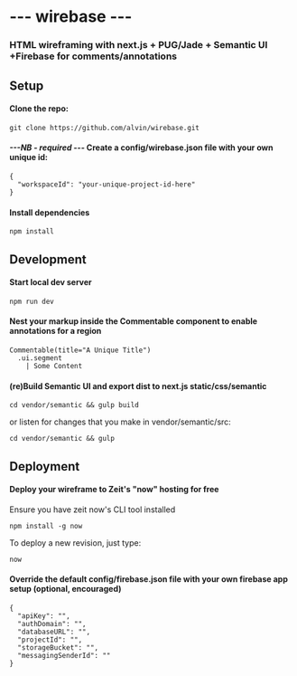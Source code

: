 # --- wirebase ---

### HTML wireframing with next.js + PUG/Jade + Semantic UI +Firebase for comments/annotations


## Setup


#### Clone the repo:
    git clone https://github.com/alvin/wirebase.git

#### *---NB - required ---* Create a config/wirebase.json file with your own unique id:
	{
      "workspaceId": "your-unique-project-id-here"
    }

#### Install dependencies 
	npm install

## Development

#### Start local dev server
	npm run dev

#### Nest your markup inside the Commentable component to enable annotations for a region
 
	Commentable(title="A Unique Title")
      .ui.segment
        | Some Content


#### (re)Build Semantic UI and export dist to next.js static/css/semantic
	cd vendor/semantic && gulp build

or listen for changes that you make in vendor/semantic/src:

	cd vendor/semantic && gulp


## Deployment

#### Deploy your wireframe to Zeit's "now" hosting for free

Ensure you have zeit now's CLI tool installed
 
    npm install -g now

To deploy a new revision, just type:

	now

####  Override the default config/firebase.json file with your own firebase app setup (optional, encouraged)

    {
      "apiKey": "",
      "authDomain": "",
      "databaseURL": "",
      "projectId": "",
      "storageBucket": "",
      "messagingSenderId": ""
    }


